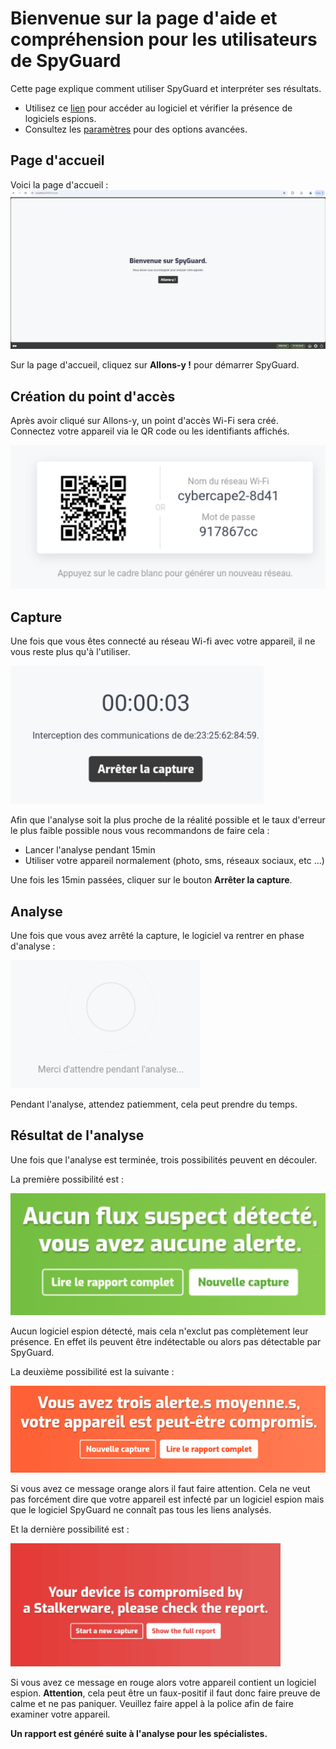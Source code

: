 # Bienvenue sur la page d'aide et compréhension pour les utilisateurs de SpyGuard

Cette page explique comment utiliser SpyGuard et interpréter ses résultats.

- Utilisez ce <a href="https://localhost:8000" target="_blank">lien</a> pour accéder au logiciel et vérifier la présence de logiciels espions.
- Consultez les <a href="https://zeckkk7.github.io/aide_spyguard" target="_blank">paramètres</a> pour des options avancées.

## Page d'accueil

Voici la page d'accueil : ![image_home](images/pagehome.png)


Sur la page d'accueil, cliquez sur **Allons-y !** pour démarrer SpyGuard.


## Création du point d'accès

Après avoir cliqué sur Allons-y, un point d'accès Wi-Fi sera créé. Connectez votre appareil via le QR code ou les identifiants affichés.

![image_ap](images/ap.png)


## Capture

Une fois que vous êtes connecté au réseau Wi-fi avec votre appareil, il ne vous reste plus qu'à l'utiliser. 

![image_capture](images/capture.png)

Afin que l'analyse soit la plus proche de la réalité possible et le taux d'erreur le plus faible possible nous vous recommandons de faire cela :
- Lancer l'analyse pendant 15min
- Utiliser votre appareil normalement (photo, sms, réseaux sociaux, etc ...)


Une fois les 15min passées, cliquer sur le bouton **Arrêter la capture**.

## Analyse

Une fois que vous avez arrêté la capture, le logiciel va rentrer en phase d'analyse : 

![image_ana](images/analyse.png)

Pendant l'analyse, attendez patiemment, cela peut prendre du temps.

## Résultat de l'analyse

Une fois que l'analyse est terminée, trois possibilités peuvent en découler. 


La première possibilité est : 

![image_vert](images/rien.png)

Aucun logiciel espion détecté, mais cela n'exclut pas complètement leur présence. En effet ils peuvent être indétectable ou alors pas détectable par SpyGuard.


La deuxième possibilité est la suivante : 

![image_orange](images/peutetre.png)


Si vous avez ce message orange alors il faut faire attention. Cela ne veut pas forcément dire que votre appareil est infecté par un logiciel espion mais que le logiciel SpyGuard ne connaît pas tous les liens analysés.


Et la dernière possibilité est : 

![image_rouge](images/spyware.png)

Si vous avez ce message en rouge alors votre appareil contient un logiciel espion. **Attention**, cela peut être un faux-positif il faut donc faire preuve de calme et ne pas paniquer. Veuillez faire appel à la police afin de faire examiner votre appareil.

**Un rapport est généré suite à l'analyse pour les spécialistes.**